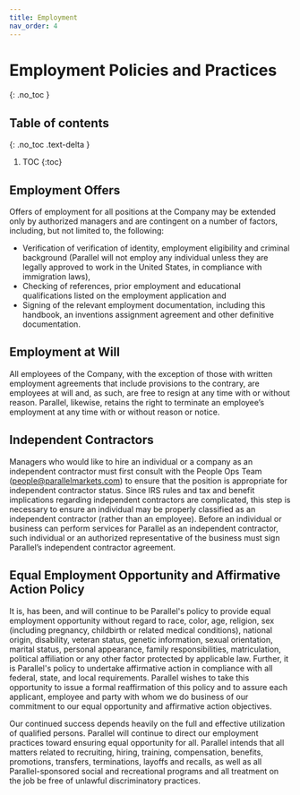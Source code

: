 ```yaml
---
title: Employment
nav_order: 4
---
```

# Employment Policies and Practices
{: .no_toc }

## Table of contents
{: .no_toc .text-delta }

1. TOC
{:toc}

## Employment Offers
Offers of employment for all positions at the Company may be extended only by authorized managers and are contingent on a number of factors, including, but not limited to, the following:

 * Verification of verification of identity, employment eligibility and criminal background (Parallel will not employ any individual unless they are legally approved to work in the United States, in compliance with immigration laws), 
 * Checking of references, prior employment and educational qualifications listed on the employment application and 
 * Signing of the relevant employment documentation, including this handbook, an inventions assignment agreement and other definitive documentation.

## Employment at Will
All employees of the Company, with the exception of those with written employment agreements that include provisions to the contrary, are employees at will and, as such, are free to resign at any time with or without reason. Parallel, likewise, retains the right to terminate an employee’s employment at any time with or without reason or notice.

## Independent Contractors
Managers who would like to hire an individual or a company as an independent contractor must first consult with the People Ops Team ([people@parallelmarkets.com](mailto:people@parallelmarkets.com)) to ensure that the position is appropriate for independent contractor status. Since IRS rules and tax and benefit implications regarding independent contractors are complicated, this step is necessary to ensure an individual may be properly classified as an independent contractor (rather than an employee). Before an individual or business can perform services for Parallel as an independent contractor, such individual or an authorized representative of the business must sign Parallel’s independent contractor agreement.

## Equal Employment Opportunity and Affirmative Action Policy
It is, has been, and will continue to be Parallel's policy to provide equal employment opportunity without regard to race, color, age, religion, sex (including pregnancy, childbirth or related medical conditions), national origin, disability, veteran status, genetic information, sexual orientation, marital status, personal appearance, family responsibilities, matriculation, political affiliation or any other factor protected by applicable law. Further, it is Parallel's policy to undertake affirmative action in compliance with all federal, state, and local requirements. Parallel wishes to take this opportunity to issue a formal reaffirmation of this policy and to assure each applicant, employee and party with whom we do business of our commitment to our equal opportunity and affirmative action objectives.

Our continued success depends heavily on the full and effective utilization of qualified persons. Parallel will continue to direct our employment practices toward ensuring equal opportunity for all. Parallel intends that all matters related to recruiting, hiring, training, compensation, benefits, promotions, transfers, terminations, layoffs and recalls, as well as all Parallel-sponsored social and recreational programs and all treatment on the job be free of unlawful discriminatory practices.
